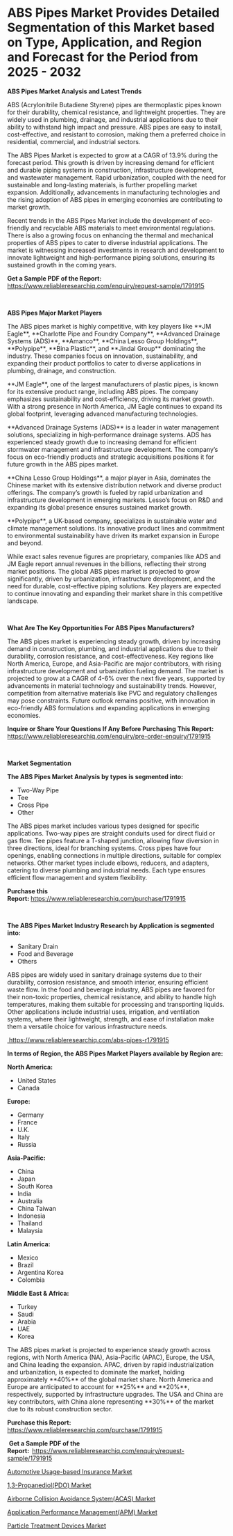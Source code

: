 <p><h1>ABS Pipes Market Provides Detailed Segmentation of this Market based on Type, Application, and Region and Forecast for the Period from 2025 - 2032</h1></p><p><strong>ABS Pipes Market Analysis and Latest Trends</strong></p>
<p><p>ABS (Acrylonitrile Butadiene Styrene) pipes are thermoplastic pipes known for their durability, chemical resistance, and lightweight properties. They are widely used in plumbing, drainage, and industrial applications due to their ability to withstand high impact and pressure. ABS pipes are easy to install, cost-effective, and resistant to corrosion, making them a preferred choice in residential, commercial, and industrial sectors.</p><p>The ABS Pipes Market is expected to grow at a CAGR of 13.9% during the forecast period. This growth is driven by increasing demand for efficient and durable piping systems in construction, infrastructure development, and wastewater management. Rapid urbanization, coupled with the need for sustainable and long-lasting materials, is further propelling market expansion. Additionally, advancements in manufacturing technologies and the rising adoption of ABS pipes in emerging economies are contributing to market growth.</p><p>Recent trends in the ABS Pipes Market include the development of eco-friendly and recyclable ABS materials to meet environmental regulations. There is also a growing focus on enhancing the thermal and mechanical properties of ABS pipes to cater to diverse industrial applications. The market is witnessing increased investments in research and development to innovate lightweight and high-performance piping solutions, ensuring its sustained growth in the coming years.</p></p>
<p><strong>Get a Sample PDF of the Report:&nbsp;</strong> <a href="https://www.reliableresearchiq.com/enquiry/request-sample/1791915?utm_campaign=2220&utm_medium=2&utm_source=Github&utm_content=ia&utm_term=26012025&utm_id=abs-pipes">https://www.reliableresearchiq.com/enquiry/request-sample/1791915</a></p>
<p>&nbsp;</p>
<p><strong>ABS Pipes Major Market Players</strong></p>
<p><p>The ABS pipes market is highly competitive, with key players like **JM Eagle**, **Charlotte Pipe and Foundry Company**, **Advanced Drainage Systems (ADS)**, **Amanco**, **China Lesso Group Holdings**, **Polypipe**, **Bina Plastic**, and **Jindal Group** dominating the industry. These companies focus on innovation, sustainability, and expanding their product portfolios to cater to diverse applications in plumbing, drainage, and construction.</p><p>**JM Eagle**, one of the largest manufacturers of plastic pipes, is known for its extensive product range, including ABS pipes. The company emphasizes sustainability and cost-efficiency, driving its market growth. With a strong presence in North America, JM Eagle continues to expand its global footprint, leveraging advanced manufacturing technologies.</p><p>**Advanced Drainage Systems (ADS)** is a leader in water management solutions, specializing in high-performance drainage systems. ADS has experienced steady growth due to increasing demand for efficient stormwater management and infrastructure development. The company’s focus on eco-friendly products and strategic acquisitions positions it for future growth in the ABS pipes market.</p><p>**China Lesso Group Holdings**, a major player in Asia, dominates the Chinese market with its extensive distribution network and diverse product offerings. The company’s growth is fueled by rapid urbanization and infrastructure development in emerging markets. Lesso’s focus on R&D and expanding its global presence ensures sustained market growth.</p><p>**Polypipe**, a UK-based company, specializes in sustainable water and climate management solutions. Its innovative product lines and commitment to environmental sustainability have driven its market expansion in Europe and beyond.</p><p>While exact sales revenue figures are proprietary, companies like ADS and JM Eagle report annual revenues in the billions, reflecting their strong market positions. The global ABS pipes market is projected to grow significantly, driven by urbanization, infrastructure development, and the need for durable, cost-effective piping solutions. Key players are expected to continue innovating and expanding their market share in this competitive landscape.</p></p>
<p>&nbsp;</p>
<p><strong>What Are The Key Opportunities For ABS Pipes Manufacturers?</strong></p>
<p><p>The ABS pipes market is experiencing steady growth, driven by increasing demand in construction, plumbing, and industrial applications due to their durability, corrosion resistance, and cost-effectiveness. Key regions like North America, Europe, and Asia-Pacific are major contributors, with rising infrastructure development and urbanization fueling demand. The market is projected to grow at a CAGR of 4-6% over the next five years, supported by advancements in material technology and sustainability trends. However, competition from alternative materials like PVC and regulatory challenges may pose constraints. Future outlook remains positive, with innovation in eco-friendly ABS formulations and expanding applications in emerging economies.</p></p>
<p><strong>Inquire or Share Your Questions If Any Before Purchasing This Report:</strong> <a href="https://www.reliableresearchiq.com/enquiry/pre-order-enquiry/1791915?utm_campaign=2220&utm_medium=2&utm_source=Github&utm_content=ia&utm_term=26012025&utm_id=abs-pipes">https://www.reliableresearchiq.com/enquiry/pre-order-enquiry/1791915</a></p>
<p>&nbsp;</p>
<p><strong>Market Segmentation</strong></p>
<p><strong>The ABS Pipes Market Analysis by types is segmented into:</strong></p>
<p><ul><li>Two-Way Pipe</li><li>Tee</li><li>Cross Pipe</li><li>Other</li></ul></p>
<p><p>The ABS pipes market includes various types designed for specific applications. Two-way pipes are straight conduits used for direct fluid or gas flow. Tee pipes feature a T-shaped junction, allowing flow diversion in three directions, ideal for branching systems. Cross pipes have four openings, enabling connections in multiple directions, suitable for complex networks. Other market types include elbows, reducers, and adapters, catering to diverse plumbing and industrial needs. Each type ensures efficient flow management and system flexibility.</p></p>
<p><strong>Purchase this Report:&nbsp;</strong><a href="https://www.reliableresearchiq.com/purchase/1791915?utm_campaign=2220&utm_medium=2&utm_source=Github&utm_content=ia&utm_term=26012025&utm_id=abs-pipes">https://www.reliableresearchiq.com/purchase/1791915</a></p>
<p>&nbsp;</p>
<p><strong>The ABS Pipes Market Industry Research by Application is segmented into:</strong></p>
<p><ul><li>Sanitary Drain</li><li>Food and Beverage</li><li>Others</li></ul></p>
<p><p>ABS pipes are widely used in sanitary drainage systems due to their durability, corrosion resistance, and smooth interior, ensuring efficient waste flow. In the food and beverage industry, ABS pipes are favored for their non-toxic properties, chemical resistance, and ability to handle high temperatures, making them suitable for processing and transporting liquids. Other applications include industrial uses, irrigation, and ventilation systems, where their lightweight, strength, and ease of installation make them a versatile choice for various infrastructure needs.</p></p>
<p><a href="https://www.reliableresearchiq.com/abs-pipes-r1791915?utm_campaign=2220&utm_medium=2&utm_source=Github&utm_content=ia&utm_term=26012025&utm_id=abs-pipes">&nbsp;https://www.reliableresearchiq.com/abs-pipes-r1791915</a></p>
<p><strong>In terms of Region, the ABS Pipes Market Players available by Region are:</strong></p>
<p>
    <p> <strong> North America: </strong>
        <ul>
            <li>United States</li>
            <li>Canada</li>
        </ul>
        </p> 
    <p> <strong> Europe: </strong>
        <ul>
            <li>Germany</li>
            <li>France</li>
            <li>U.K.</li>
            <li>Italy</li>
            <li>Russia</li>
        </ul>
        </p> 
    <p> <strong> Asia-Pacific: </strong>
        <ul>
            <li>China</li>
            <li>Japan</li>
            <li>South Korea</li>
            <li>India</li>
            <li>Australia</li>
            <li>China Taiwan</li>
            <li>Indonesia</li>
            <li>Thailand</li>
            <li>Malaysia</li>
        </ul>
        </p> 
    <p> <strong> Latin America: </strong>
        <ul>
            <li>Mexico</li>
            <li>Brazil</li>
            <li>Argentina Korea</li>
            <li>Colombia</li>
        </ul>
        </p> 
    <p> <strong> Middle East & Africa: </strong>
        <ul>
            <li>Turkey</li>
            <li>Saudi</li>
            <li>Arabia</li>
            <li>UAE</li>
            <li>Korea</li>
        </ul>
    </p>
    </p>
<p><p>The ABS pipes market is projected to experience steady growth across regions, with North America (NA), Asia-Pacific (APAC), Europe, the USA, and China leading the expansion. APAC, driven by rapid industrialization and urbanization, is expected to dominate the market, holding approximately **40%** of the global market share. North America and Europe are anticipated to account for **25%** and **20%**, respectively, supported by infrastructure upgrades. The USA and China are key contributors, with China alone representing **30%** of the market due to its robust construction sector.</p></p>
<p><strong>Purchase this Report: </strong><a href="https://www.reliableresearchiq.com/purchase/1791915?utm_campaign=2220&utm_medium=2&utm_source=Github&utm_content=ia&utm_term=26012025&utm_id=abs-pipes">https://www.reliableresearchiq.com/purchase/1791915</a></p>
<p>&nbsp;<strong>Get a Sample PDF of the Report:&nbsp;&nbsp;</strong><a href="https://www.reliableresearchiq.com/enquiry/request-sample/1791915?utm_campaign=2220&utm_medium=2&utm_source=Github&utm_content=ia&utm_term=26012025&utm_id=abs-pipes">https://www.reliableresearchiq.com/enquiry/request-sample/1791915</a></p>
<p><strong></strong></p>
<p><p><a href="https://www.linkedin.com/pulse/global-automotive-usage-based-insurance-market-set-grow-despite-siqve?utm_campaign=2220&utm_medium=2&utm_source=Github&utm_content=ia&utm_term=26012025&utm_id=abs-pipes">Automotive Usage-based Insurance Market</a></p><p><a href="https://www.linkedin.com/pulse/13-propanediolpdo-market-size-expanding-cagr-96-period-2025--js7nf?utm_campaign=2220&utm_medium=2&utm_source=Github&utm_content=ia&utm_term=26012025&utm_id=abs-pipes">1,3-Propanediol(PDO) Market</a></p><p><a href="https://www.linkedin.com/pulse/unlocking-insights-airborne-collision-avoidance-systemacas-y869f?utm_campaign=2220&utm_medium=2&utm_source=Github&utm_content=ia&utm_term=26012025&utm_id=abs-pipes">Airborne Collision Avoidance System(ACAS) Market</a></p><p><a href="https://www.linkedin.com/pulse/application-performance-managementapm-market-assessment-q8nhc?utm_campaign=2220&utm_medium=2&utm_source=Github&utm_content=ia&utm_term=26012025&utm_id=abs-pipes">Application Performance Management(APM) Market</a></p><p><a href="https://www.linkedin.com/pulse/global-particle-treatment-devices-market-trends-analysis-future-wlduc?utm_campaign=2220&utm_medium=2&utm_source=Github&utm_content=ia&utm_term=26012025&utm_id=abs-pipes">Particle Treatment Devices Market</a></p></p>